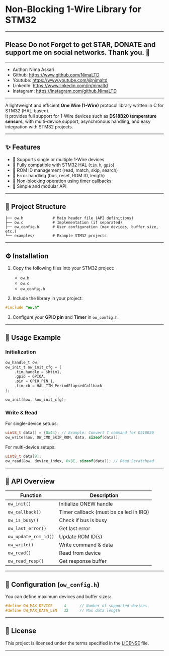 # Non-Blocking 1-Wire Library for STM32  
---  
## Please Do not Forget to get STAR, DONATE and support me on social networks. Thank you. :sparkling_heart:  
---   
-  Author:     Nima Askari  
-  Github:     https://www.github.com/NimaLTD
-  Youtube:    https://www.youtube.com/@nimaltd  
-  LinkedIn:   https://www.linkedin.com/in/nimaltd  
-  Instagram:  https://instagram.com/github.NimaLTD  
---


A lightweight and efficient **One Wire (1-Wire)** protocol library written in C for STM32 (HAL-based).  
It provides full support for 1-Wire devices such as **DS18B20 temperature sensors**, with multi-device support, asynchronous handling, and easy integration with STM32 projects.  

---

## ✨ Features

- 🔹 Supports single or multiple 1-Wire devices  
- 🔹 Fully compatible with STM32 HAL (`tim.h`, `gpio`)  
- 🔹 ROM ID management (read, match, skip, search)  
- 🔹 Error handling (bus, reset, ROM ID, length)  
- 🔹 Non-blocking operation using timer callbacks  
- 🔹 Simple and modular API  

---

## 📂 Project Structure

```
├── ow.h             # Main header file (API definitions)
├── ow.c             # Implementation (if separated)
├── ow_config.h      # User configuration (max devices, buffer size, etc.)
└── examples/        # Example STM32 projects
```

---

## ⚙️ Installation

1. Copy the following files into your STM32 project:
   - `ow.h`
   - `ow.c`
   - `ow_config.h`

2. Include the library in your project:

```c
#include "ow.h"
```

3. Configure your **GPIO pin** and **Timer** in `ow_config.h`.  

---

## 🚀 Usage Example

### Initialization

```c
ow_handle_t ow;
ow_init_t ow_init_cfg = {
    .tim_handle = &htim1,
    .gpio = GPIOA,
    .pin = GPIO_PIN_1,
    .tim_cb = HAL_TIM_PeriodElapsedCallback
};

ow_init(&ow, &ow_init_cfg);
```

### Write & Read

For single-device setups:

```c
uint8_t data[] = {0x44}; // Example: Convert T command for DS18B20
ow_write(&ow, OW_CMD_SKIP_ROM, data, sizeof(data));
```

For multi-device setups:

```c
uint8_t data[9];
ow_read(&ow, device_index, 0xBE, sizeof(data)); // Read Scratchpad
```

---

## 🧰 API Overview

| Function | Description |
|----------|-------------|
| `ow_init()` | Initialize ONEW handle |
| `ow_callback()` | Timer callback (must be called in IRQ) |
| `ow_is_busy()` | Check if bus is busy |
| `ow_last_error()` | Get last error |
| `ow_update_rom_id()` | Update ROM ID(s) |
| `ow_write()` | Write command & data |
| `ow_read()` | Read from device |
| `ow_read_resp()` | Get response buffer |

---

## 🔧 Configuration (`ow_config.h`)

You can define maximum devices and buffer sizes:

```c
#define OW_MAX_DEVICE     4      // Number of supported devices
#define OW_MAX_DATA_LEN   32     // Max data length
```

---

## 📜 License

This project is licensed under the terms specified in the [LICENSE](./LICENSE) file.  

---

